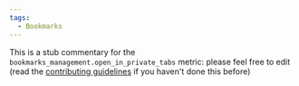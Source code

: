 ```yaml
---
tags:
  - Bookmarks
---
```


This is a stub commentary for the `bookmarks_management.open_in_private_tabs` metric: please feel free to edit (read the
[contributing guidelines](https://github.com/mozilla/glean-annotations/blob/main/CONTRIBUTING.md)
if you haven't done this before)
